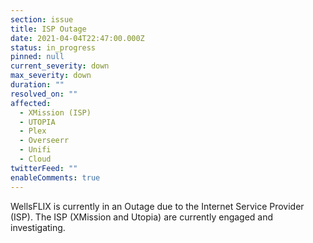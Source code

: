 ```yaml
---
section: issue
title: ISP Outage
date: 2021-04-04T22:47:00.000Z
status: in_progress
pinned: null
current_severity: down
max_severity: down
duration: ""
resolved_on: ""
affected:
  - XMission (ISP)
  - UTOPIA
  - Plex
  - Overseerr
  - Unifi
  - Cloud
twitterFeed: ""
enableComments: true
---
```

WellsFLIX is currently in an Outage due to the Internet Service Provider (ISP). The ISP (XMission and Utopia) are currently engaged and investigating.